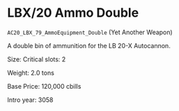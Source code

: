 # LBX/20 Ammo Double

`AC20_LBX_79_AmmoEquipment_Double` (Yet Another Weapon)

A double bin of ammunition for the LB 20-X Autocannon.

Size: Critical slots: 2

Weight: 2.0 tons

Base Price: 120,000 cbills

Intro year: 3058

